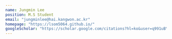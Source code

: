 ```yaml
---
name: Jungmin Lee
position: M.S Student
email: "jungminlee@hai.kangwon.ac.kr"
homepage: "https://lsom5064.github.io/"
googleScholar: "https://scholar.google.com/citations?hl=ko&user=q991uBYAAAAJ"
---
```

